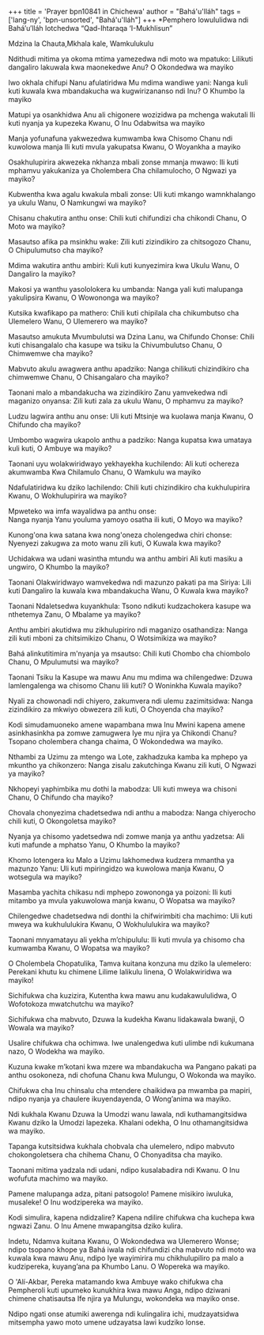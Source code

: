 +++
title = 'Prayer bpn10841 in Chichewa'
author = "Bahá'u'lláh"
tags = ['lang-ny', 'bpn-unsorted', "Bahá'u'lláh"]
+++
*Pemphero lowululidwa ndi Bahá′u′lláh lotchedwa “Qad-Ihtaraqa ‘I-Mukhlisun” 

Mdzina la Chauta,Mkhala kale, Wamkulukulu 

  
Ndithudi mitima ya okoma mtima yamezedwa ndi moto wa mpatuko: 
Lilikuti dangaliro lakuwala kwa maonekedwe Anu? O Okondedwa wa mayiko 

Iwo okhala chifupi Nanu afulatiridwa Mu mdima wandiwe yani: 
Nanga kuli kuti kuwala kwa mbandakucha wa kugwirizananso ndi Inu? O Khumbo la mayiko 

Matupi ya osankhidwa Anu ali chigonere wozizidwa pa mchenga wakutali 
Ili kuti nyanja ya kupezeka Kwanu, 
O Inu Odabwitsa wa mayiko 

Manja yofunafuna yakwezedwa kumwamba kwa Chisomo 
Chanu ndi kuwolowa manja 
Ili kuti mvula yakupatsa Kwanu, 
O Woyankha a mayiko 

Osakhulupirira akwezeka nkhanza mbali zonse mmanja mwawo: 
Ili kuti mphamvu yakukaniza ya Cholembera Cha chilamulocho, O Ngwazi ya mayiko? 

Kubwentha kwa agalu kwakula mbali zonse: Uli kuti mkango wamnkhalango ya ukulu Wanu, O Namkungwi wa mayiko? 

Chisanu chakutira anthu onse: 
Chili kuti chifundizi cha chikondi Chanu, O Moto wa mayiko? 

Masautso afika pa msinkhu wake: 
Zili kuti zizindikiro za chitsogozo Chanu, O Chipulumutso cha mayiko? 

Mdima wakutira anthu ambiri: 
Kuli kuti kunyezimira kwa Ukulu Wanu, O Dangaliro la mayiko? 

Makosi ya wanthu yasololokera ku umbanda: Nanga yali kuti malupanga yakulipsira Kwanu, O Wowononga wa mayiko? 

Kutsika kwafikapo pa mathero: 
Chili kuti chipilala cha chikumbutso cha Ulemelero 
Wanu, 
O Ulemerero wa mayiko? 

Masautso amukuta Mvumbulutsi wa Dzina Lanu, wa Chifundo Chonse: 
Chili kuti chisangalalo cha kasupe wa tsiku la Chivumbulutso Chanu, O Chimwemwe cha mayiko? 

Mabvuto akulu awagwera anthu apadziko: 
Nanga chilikuti chizindikiro cha chimwemwe Chanu, O Chisangalaro cha mayiko? 

Taonani malo a mbandakucha wa zizindikiro Zanu yamvekedwa ndi maganizo onyansa: Zili kuti zala za ukulu Wanu, O mphamvu za mayiko? 

Ludzu lagwira anthu anu onse: 
Uli kuti Mtsinje wa kuolawa manja Kwanu, O Chifundo cha mayiko? 

Umbombo wagwira ukapolo anthu a padziko: Nanga kupatsa kwa umataya kuli kuti, O Ambuye wa mayiko? 

Taonani uyu wolakwiridwayo yekhayekha kuchilendo: 
Ali kuti ochereza akumwamba Kwa Chilamulo 
Chanu, O Wamkulu wa mayiko 

Ndafulatiridwa ku dziko lachilendo: 
Chili kuti chizindikiro cha kukhulupirira Kwanu, O Wokhulupirira wa mayiko? 

Mpweteko wa imfa wayalidwa pa anthu onse:  
Nanga nyanja Yanu youluma yamoyo osatha ili kuti, O Moyo wa mayiko? 

Kunong'ona kwa satana kwa nong'oneza cholengedwa chiri chonse: 
Nyenyezi zakugwa za moto wanu zili kuti, O Kuwala kwa mayiko? 

Uchidakwa wa udani wasintha mtundu wa anthu ambiri 
Ali kuti masiku a ungwiro, O Khumbo la mayiko? 

Taonani Olakwiridwayo wamvekedwa ndi mazunzo pakati pa ma Siriya: 
Lili kuti Dangaliro la kuwala kwa mbandakucha 
Wanu, 
O Kuwala kwa mayiko? 

Taonani Ndaletsedwa kuyankhula: 
Tsono ndikuti kudzachokera kasupe wa nthetemya 
Zanu, 
O Mbalame ya mayiko? 

Anthu ambiri akutidwa mu zikhulupiriro ndi maganizo osathandiza: 
Nanga zili kuti mboni za chitsimikizo Chanu, O Wotsimikiza wa mayiko? 

Bahá alinkutitimira m'nyanja ya msautso: Chili kuti Chombo cha chiombolo Chanu, O Mpulumutsi wa mayiko? 

Taonani Tsiku la Kasupe wa mawu Anu mu mdima wa chilengedwe: 
Dzuwa lamlengalenga wa chisomo Chanu lili kuti? 
O Woninkha Kuwala mayiko? 

Nyali za chowonadi ndi chiyero, zakumvera ndi ulemu zazimitsidwa: 
Nanga zizindikiro za mkwiyo obwezera zili kuti, O Choyenda cha mayiko? 

Kodi simudamuoneko amene wapambana mwa Inu Mwini kapena amene asinkhasinkha pa zomwe zamugwera Iye mu njira ya Chikondi Chanu? Tsopano cholembera changa chaima, O Wokondedwa wa mayiko. 

Nthambi za Uzimu za mtengo wa Lote, zakhadzuka kamba ka mphepo ya mkuntho ya chikonzero: 
Nanga zisalu zakutchinga Kwanu zili kuti, O Ngwazi ya mayiko? 

Nkhopeyi yaphimbika mu dothi la mabodza: Uli kuti mweya wa chisoni Chanu, O Chifundo cha mayiko? 

Chovala chonyezima chadetsedwa ndi anthu a mabodza: 
Nanga chiyerocho chili kuti, O Okongoletsa mayiko? 

Nyanja ya chisomo yadetsedwa ndi zomwe manja ya anthu yadzetsa: 
Ali kuti mafunde a mphatso Yanu, O Khumbo la mayiko? 

Khomo lotengera ku Malo a Uzimu lakhomedwa kudzera mmantha ya mazunzo Yanu: 
Uli kuti mpiringidzo wa kuwolowa manja Kwanu, O wotsegula wa mayiko? 

Masamba yachita chikasu ndi mphepo zowononga ya poizoni: 
Ili kuti mitambo ya mvula yakuwolowa manja kwanu, O Wopatsa wa mayiko? 

Chilengedwe chadetsedwa ndi donthi la chifwirimbiti cha machimo: 
Uli kuti mweya wa kukhululukira Kwanu, O Wokhululukira wa mayiko? 

Taonani mnyamatayu ali yekha m’chipululu: 
Ili kuti mvula ya chisomo cha kumwamba Kwanu, O Wopatsa wa mayiko? 

O Cholembela Chopatulika, Tamva kuitana konzuna mu dziko la ulemelero: 
Perekani khutu ku chimene Lilime lalikulu linena, O Wolakwiridwa wa mayiko! 

Sichifukwa cha kuzizira, 
Kutentha kwa mawu anu kudakawululidwa, 
O Wofotokoza mwatchutchu wa mayiko? 

Sichifukwa cha mabvuto, 
Dzuwa la kudekha Kwanu lidakawala bwanji, O Wowala wa mayiko? 

Usalire chifukwa cha ochimwa. 
Iwe unalengedwa kuti ulimbe ndi kukumana nazo, O Wodekha wa mayiko. 

Kuzuna kwake m’kotani kwa mzere wa mbandakucha wa 
Pangano pakati pa anthu osokoneza, ndi chofuna Chanu kwa Mulungu, O Wokonda wa mayiko. 

Chifukwa cha Inu chinsalu cha mtendere chaikidwa pa mwamba pa mapiri, ndipo nyanja ya chaulere ikuyendayenda, O Wong’anima wa mayiko. 

Ndi kukhala Kwanu Dzuwa la Umodzi wanu lawala, ndi kuthamangitsidwa Kwanu dziko la Umodzi lapezeka. Khalani odekha, 
O Inu othamangitsidwa wa mayiko. 

Tapanga kutsitsidwa kukhala chobvala cha ulemelero, ndipo mabvuto chokongoletsera cha chihema Chanu, O Chonyaditsa cha mayiko. 

Taonani mitima yadzala ndi udani, ndipo kusalabadira ndi Kwanu. 
O Inu wofufuta machimo wa mayiko. 

Pamene malupanga adza, pitani patsogolo! 
Pamene misikiro iwuluka, musaleke! 
O Inu wodzipereka wa mayiko. 

Kodi simulira, kapena ndidzalire? Kapena ndilire chifukwa cha kuchepa kwa ngwazi Zanu. 
O Inu Amene mwapangitsa dziko kulira. 

Indetu, Ndamva kuitana Kwanu, O Wokondedwa wa Ulemerero Wonse; ndipo tsopano khope ya Bahá iwala ndi chifundizi cha mabvuto ndi moto wa kuwala kwa mawu Anu, ndipo Iye wayimirira mu chikhulupiliro pa malo a kudzipereka, kuyang’ana pa Khumbo Lanu. O Wopereka wa mayiko. 

O 'Alí-Akbar, Pereka matamando kwa Ambuye wako chifukwa cha Pempheroli kuti upumeko kunukhira kwa mawu Anga, ndipo dziwani chimene chatisautsa Ife njira ya Mulungu, wokondeka wa mayiko onse. 

Ndipo ngati onse atumiki awerenga ndi kulingalira ichi, mudzayatsidwa mitsempha yawo moto umene udzayatsa lawi kudziko lonse.
